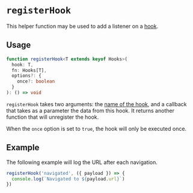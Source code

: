 # `registerHook`

This helper function may be used to add a listener on a [hook](../../guide/hooks.md).

## Usage

```ts
function registerHook<T extends keyof Hooks>(
  hook: T,
  fn: Hooks[T],
  options?: {
    once?: boolean
  }
): () => void
```

`registerHook` takes two arguments: the [name of the hook](../../guide/hooks.md#available-hooks), and a callback that takes as a parameter the data from this hook. It returns another function that will unregister the hook.

When the `once` option is set to `true`, the hook will only be executed once.

## Example

The following example will log the URL after each navigation.

```ts
registerHook('navigated', ({ payload }) => {
  console.log(`Navigated to ${payload.url}`)
})
```
